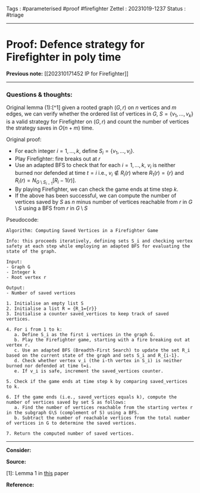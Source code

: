 Tags : #parameterised #proof #firefighter
Zettel :  20231019-1237
Status : #triage 

-----

# Proof: Defence strategy for Firefighter in poly time

**Previous note:** [[202310171452 IP for Firefighter]]

-----

### Questions & thoughts:

Original lemma (1):[^1] given a rooted graph $(G, r)$ on $n$ vertices and $m$ edges, we can verify whether the ordered list of vertices in $G$, $S=\{v_1,\dots,v_k\}$ is a valid strategy for Firefighter on $(G, r)$ and count the number of vertices the strategy saves in $O(n+m)$ time.

Original proof:
 - For each integer $i=1, \dots, k$, define $S_i=\{v_1, \dots, v_i\}$.
 - Play Firefighter: fire breaks out at $r$
 - Use an adapted BFS to check that for each $i=1,\dots,k$, $v_i$ is neither burned nor defended at time $t=i$ i.e., $v_i\notin R_i(r)$ where $R_1(r)=\{r\}$ and $R_i(r)=N_{G\setminus S_{i-1}}[R_i-1(r)]$.
 - By playing Firefighter, we can check the game ends at time step $k$.
 - If the above has been successful, we can compute the number of vertices saved by $S$ as $n$ minus number of vertices reachable from $r$ in $G\setminus S$ using a BFS from $r$ in $G\setminus S$

Pseudocode:
```
Algorithm: Computing Saved Vertices in a Firefighter Game

Info: this proceeds iteratively, defining sets S_i and checking vertex safety at each step while employing an adapted BFS for evaluating the state of the graph.

Input:
- Graph G
- Integer k
- Root vertex r

Output:
- Number of saved vertices

1. Initialise an empty list S
2. Initialise a list R = {R_1={r}}
3. Initialise a counter saved_vertices to keep track of saved vertices.

4. For i from 1 to k:
   a. Define S_i as the first i vertices in the graph G.
   b. Play the Firefighter game, starting with a fire breaking out at vertex r.
   c. Use an adapted BFS (Breadth-First Search) to update the set R_i based on the current state of the graph and sets S_i and R_{i-1}.
   d. Check whether vertex v_i (the i-th vertex in S_i) is neither burned nor defended at time t=i.
   e. If v_i is safe, increment the saved_vertices counter.

5. Check if the game ends at time step k by comparing saved_vertices to k.

6. If the game ends (i.e., saved_vertices equals k), compute the number of vertices saved by set S as follows:
   a. Find the number of vertices reachable from the starting vertex r in the subgraph G\S (complement of S) using a BFS.
   b. Subtract the number of reachable vertices from the total number of vertices in G to determine the saved vertices.

7. Return the computed number of saved vertices.

```



-----
 
**Consider:**


**Source:** 

[1]: Lemma 1 in [this](https://doi.org/10.1016/j.tcs.2015.11.024) paper


**Reference:** 
